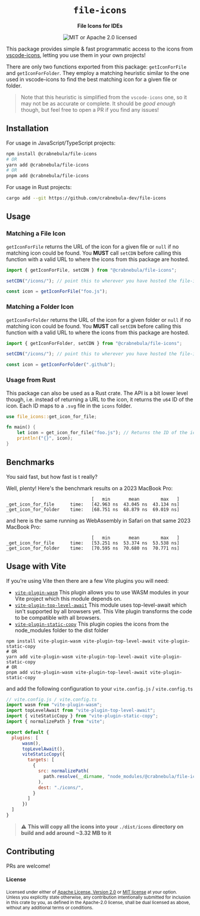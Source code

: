 <div align="center">
  <h1>
    <code>file-icons</code>
  </h1>
  <p>
    <strong>File Icons for IDEs</strong>
  </p>
  <p>

![MIT or Apache 2.0 licensed][mit-or-apache-badge]

</p>
</div>

[mit-or-apache-badge]: https://img.shields.io/badge/license-MIT%20or%20Apache%202.0-blue.svg

This package provides simple & fast programmatic access to the icons from
[vscode-icons](https://github.com/vscode-icons/vscode-icons), letting you use
them in your own projects!

There are only two functions exported from this package: `getIconForFile` and
`getIconForFolder`. They employ a matching heuristic similar to the one used in
vscode-icons to find the best matching icon for a given file or folder.

> Note that this heuristic is simplified from the `vscode-icons` one, so it may
> not be as accurate or complete. It should be _good enough_ though, but feel
> free to open a PR if you find any issues!

## Installation

For usage in JavaScript/TypeScript projects:

```sh
npm install @crabnebula/file-icons
# OR
yarn add @crabnebula/file-icons
# OR
pnpm add @crabnebula/file-icons
```

For usage in Rust projects:

```sh
cargo add --git https://github.com/crabnebula-dev/file-icons
```

## Usage

### Matching a File Icon

`getIconForFile` returns the URL of the icon for a given file or `null` if no
matching icon could be found. You **MUST** call `setCDN` before calling this
function with a valid URL to where the icons from this package are hosted.

```js
import { getIconForFile, setCDN } from "@crabnebula/file-icons";

setCDN("/icons/"); // point this to wherever you have hosted the file-icons/icons folder

const icon = getIconForFile("foo.js");
```

### Matching a Folder Icon

`getIconForFolder` returns the URL of the icon for a given folder or `null` if
no matching icon could be found. You **MUST** call `setCDN` before calling this
function with a valid URL to where the icons from this package are hosted.

```js
import { getIconForFolder, setCDN } from "@crabnebula/file-icons";

setCDN("/icons/"); // point this to wherever you have hosted the file-icons/icons folder

const icon = getIconForFolder(".github");
```

### Usage from Rust

This package can also be used as a Rust crate. The API is a bit lower level
though, i.e. instead of returning a URL to the icon, it returns the `u64` ID of
the icon. Each ID maps to a `.svg` file in the `icons` folder.

```rust
use file_icons::get_icon_for_file;

fn main() {
    let icon = get_icon_for_file("foo.js"); // Returns the ID of the icon
    println!("{}", icon);
}
```

## Benchmarks

You said fast, but how fast is t really?

Well, plenty! Here's the benchmark results on a 2023 MacBook Pro:

```
                                [   min       mean        max   ]
_get_icon_for_file      time:   [42.963 ns  43.045 ns  43.134 ns]
_get_icon_for_folder    time:   [68.751 ns  68.879 ns  69.019 ns]
```

and here is the same running as WebAssembly in Safari on that same 2023 MacBook Pro:

```
                                [   min       mean        max   ]   
_get_icon_for_file      time:   [53.251 ns  53.374 ns  53.538 ns]
_get_icon_for_folder    time:   [70.595 ns  70.680 ns  70.771 ns]
```

## Usage with Vite

If you're using Vite then there are a few Vite plugins you will need:

- [`vite-plugin-wasm`](https://www.npmjs.com/package/vite-plugin-wasm) 
  This plugin allows you to use WASM modules in your Vite project which this module depends on.
- [`vite-plugin-top-level-await`](https://www.npmjs.com/package/vite-plugin-top-level-await) 
  This module uses top-level-await which isn't supported by all browsers yet. 
  This Vite plugin transforms the code to be compatible with all browsers.
- [`vite-plugin-static-copy`](https://github.com/sapphi-red/vite-plugin-static-copy) 
  This plugin copies the icons from the node_modules folder to the dist folder


```shell 
npm install vite-plugin-wasm vite-plugin-top-level-await vite-plugin-static-copy
# OR
yarn add vite-plugin-wasm vite-plugin-top-level-await vite-plugin-static-copy
# OR
pnpm add vite-plugin-wasm vite-plugin-top-level-await vite-plugin-static-copy
```

and add the following configuration to your `vite.config.js` / `vite.config.ts`

```javascript
// vite.config.js / vite.config.ts
import wasm from "vite-plugin-wasm";
import topLevelAwait from "vite-plugin-top-level-await";
import { viteStaticCopy } from "vite-plugin-static-copy";
import { normalizePath } from "vite";

export default {
  plugins: [
      wasm(),
      topLevelAwait(),
      viteStaticCopy({
        targets: [
          {
            src: normalizePath(
              path.resolve(__dirname, "node_modules/@crabnebula/file-icons/icons") + "/[!.]*"
            ),
            dest: "./icons/",
          }
        ]
      })
  ]
}
```

> :warning: **This will copy all the icons into your ``./dist/icons`` directory on build and add around ~3.32 MB to it**

## Contributing

PRs are welcome!

#### License

<sup>
Licensed under either of <a href="LICENSE-APACHE">Apache License, Version
2.0</a> or <a href="LICENSE-MIT">MIT license</a> at your option.
</sup>

<br>

<sub>
Unless you explicitly state otherwise, any contribution intentionally submitted
for inclusion in this crate by you, as defined in the Apache-2.0 license, shall
be dual licensed as above, without any additional terms or conditions.
</sub>
